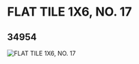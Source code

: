 # FLAT TILE 1X6, NO. 17
## 34954
![FLAT TILE 1X6, NO. 17](https://lc-www-live-s.legocdn.com/media/bricks/5/2/6199662.jpg)